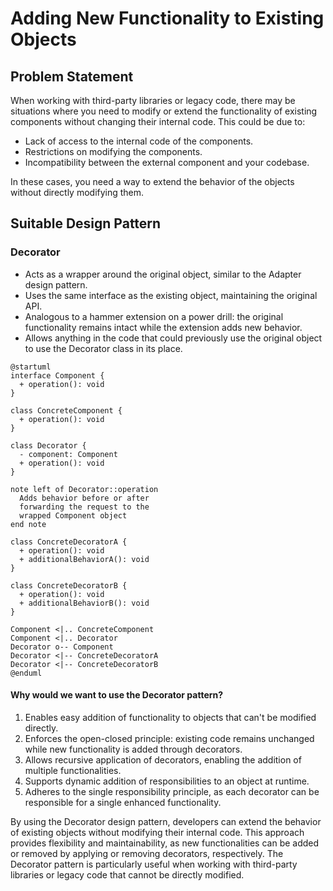 # Adding New Functionality to Existing Objects

## Problem Statement

When working with third-party libraries or legacy code, there may be situations where you need to modify or extend the functionality of existing components without changing their internal code. This could be due to:

- Lack of access to the internal code of the components.
- Restrictions on modifying the components.
- Incompatibility between the external component and your codebase.

In these cases, you need a way to extend the behavior of the objects without directly modifying them.

## Suitable Design Pattern

### Decorator

- Acts as a wrapper around the original object, similar to the Adapter design pattern.
- Uses the same interface as the existing object, maintaining the original API.
- Analogous to a hammer extension on a power drill: the original functionality remains intact while the extension adds new behavior.
- Allows anything in the code that could previously use the original object to use the Decorator class in its place.

```plantuml
@startuml
interface Component {
  + operation(): void
}

class ConcreteComponent {
  + operation(): void
}

class Decorator {
  - component: Component
  + operation(): void
}

note left of Decorator::operation
  Adds behavior before or after
  forwarding the request to the
  wrapped Component object
end note

class ConcreteDecoratorA {
  + operation(): void
  + additionalBehaviorA(): void
}

class ConcreteDecoratorB {
  + operation(): void
  + additionalBehaviorB(): void
}

Component <|.. ConcreteComponent
Component <|.. Decorator
Decorator o-- Component
Decorator <|-- ConcreteDecoratorA
Decorator <|-- ConcreteDecoratorB
@enduml
```

#### Why would we want to use the Decorator pattern?

1. Enables easy addition of functionality to objects that can't be modified directly.
2. Enforces the open-closed principle: existing code remains unchanged while new functionality is added through decorators.
3. Allows recursive application of decorators, enabling the addition of multiple functionalities.
4. Supports dynamic addition of responsibilities to an object at runtime.
5. Adheres to the single responsibility principle, as each decorator can be responsible for a single enhanced functionality.

By using the Decorator design pattern, developers can extend the behavior of existing objects without modifying their internal code. This approach provides flexibility and maintainability, as new functionalities can be added or removed by applying or removing decorators, respectively. The Decorator pattern is particularly useful when working with third-party libraries or legacy code that cannot be directly modified.
